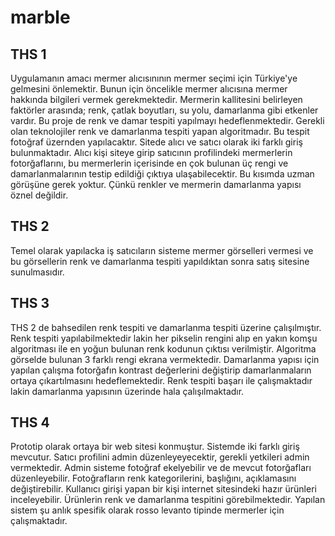 # marble
THS 1
---------------
Uygulamanın amacı mermer alıcısınının mermer seçimi için Türkiye'ye gelmesini önlemektir. Bunun için öncelikle mermer alıcısına mermer hakkında bilgileri vermek gerekmektedir.
Mermerin kallitesini belirleyen faktörler arasında; renk, çatlak boyutları, su yolu, damarlanma gibi etkenler vardır. Bu proje de renk ve damar tespiti yapılmayı hedeflenmektedir.
Gerekli olan teknolojiler renk ve damarlanma tespiti yapan algoritmadır. Bu tespit fotoğraf üzernden yapılacaktır.
Sitede alıcı ve satıcı olarak iki farklı giriş bulunmaktadır. Alıcı kişi siteye girip satıcının profilindeki mermerlerin fotorğaflarını, bu mermerlerin içerisinde en çok bulunan üç rengi ve damarlanmalarının testip edildiği çıktıya ulaşabilecektir.
Bu kısımda uzman görüşüne gerek yoktur. Çünkü renkler ve mermerin damarlanma yapısı öznel değildir.

THS 2
---------------
Temel olarak yapılacka iş satıcıların sisteme mermer görselleri vermesi ve bu görsellerin renk ve damarlanma tespiti yapıldıktan sonra satış sitesine sunulmasıdır.

THS 3
---------------
THS 2 de bahsedilen renk tespiti ve damarlanma tespiti üzerine çalışılmıştır. Renk tespiti yapılabilmektedir lakin her pikselin rengini alıp en yakın komşu algoritması ile en yoğun bulunan renk kodunun çıktısı verilmiştir. Algoritma görselde bulunan 3 farklı rengi ekrana vermektedir.
Damarlanma yapısı için yapılan çalışma fotorğafın kontrast değerlerini değiştirip damarlanmaların ortaya çıkartılmasını hedeflemektedir.
Renk tespiti başarı ile çalışmaktadır lakin damarlanma yapısının üzerinde hala çalışılmaktadır.

THS 4
---------------
Prototip olarak ortaya bir web sitesi konmuştur. Sistemde iki farklı giriş mevcutur. Satıcı profilini admin düzenleyeyecektir, gerekli yetkileri admin vermektedir. Admin sisteme fotoğraf ekelyebilir ve de mevcut fotorğafları düzenleyebilir. Fotoğrafların renk kategorilerini, başlığını, açıklamasını değiştirebilir. Kullanıcı girişi yapan bir kişi internet sitesindeki hazır ürünleri inceleyebilir. Ürünlerin renk ve damarlanma tespitini görebilmektedir. Yapılan sistem şu anlık spesifik olarak rosso levanto tipinde mermerler için çalışmaktadır. 